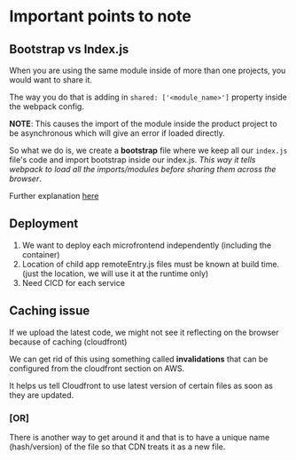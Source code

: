 # Important points to note

## Bootstrap vs Index.js

When you are using the same module inside of more than one projects, you would want to share it.

The way you do that is adding in `shared: ['<module_name>']` property inside the webpack config.

**NOTE**: This causes the import of the module inside the product project to be asynchronous which will give an error if loaded directly.

So what we do is, we create a **bootstrap** file where we keep all our `index.js` file's code and import bootstrap inside our index.js. _This way it tells webpack to load all the imports/modules before sharing them across the browser_.

Further explanation <a href="https://webpack.js.org/concepts/module-federation/">here</a>

## Deployment

1. We want to deploy each microfrontend independently (including the container)
2. Location of child app remoteEntry.js files must be known at build time. (just the location, we will use it at the runtime only)
3. Need CICD for each service

## Caching issue

If we upload the latest code, we might not see it reflecting on the browser because of caching (cloudfront)

We can get rid of this using something called **invalidations** that can be configured from the cloudfront section on AWS.

It helps us tell Cloudfront to use latest version of certain files as soon as they are updated.

### [OR]

There is another way to get around it and that is to have a unique name (hash/version) of the file so that CDN treats it as a new file.
